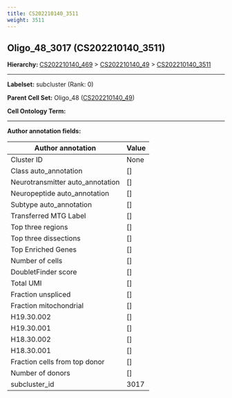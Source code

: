 ```yaml
---
title: CS202210140_3511
weight: 3511
---
```

## Oligo_48_3017 (CS202210140_3511)
<b>Hierarchy: </b>
[CS202210140_469](cell_sets/CS202210140_469.md) >
[CS202210140_49](cell_sets/CS202210140_49.md) >
[CS202210140_3511](cell_sets/CS202210140_3511.md)

---


**Labelset:** subcluster (Rank: 0)

**Parent Cell Set:** Oligo_48 ([CS202210140_49](cell_sets/CS202210140_49.md))



**Cell Ontology Term:** 

[MARKER GENES.]: #


---

[TRANSFERRED ANNOTATIONS.]: #


[AUTHOR ANNOTATION FIELDS.]: #


**Author annotation fields:**

| Author annotation | Value |
|-------------------|-------|
|Cluster ID|None|
|Class auto_annotation|[]|
|Neurotransmitter auto_annotation|[]|
|Neuropeptide auto_annotation|[]|
|Subtype auto_annotation|[]|
|Transferred MTG Label|[]|
|Top three regions|[]|
|Top three dissections|[]|
|Top Enriched Genes|[]|
|Number of cells|[]|
|DoubletFinder score|[]|
|Total UMI|[]|
|Fraction unspliced|[]|
|Fraction mitochondrial|[]|
|H19.30.002|[]|
|H19.30.001|[]|
|H18.30.002|[]|
|H18.30.001|[]|
|Fraction cells from top donor|[]|
|Number of donors|[]|
|subcluster_id|3017|
